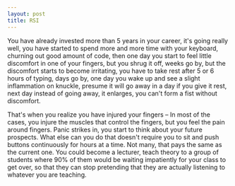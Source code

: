 ```yaml
---
layout: post
title: RSI
---
```


You have already invested more than 5 years in your career, it's going
really well, you have started to spend more and more time with your
keyboard, churning out good amount of code, then one day you start to
feel little discomfort in one of your fingers, but you shrug it off,
weeks go by, but the discomfort starts to become irritating, you
have to take rest after 5 or 6 hours of typing, days go by, one day
you wake up and see a slight inflammation on knuckle, presume it will
go away in a day if you give it rest, next day instead of going away,
it enlarges, you can't form a fist without discomfort.

That's when you realize you have injured your fingers – In most of the
cases, you injure the muscles that control the fingers, but you feel
the pain around fingers. Panic strikes in, you start to think about
your future prospects. What else can you do that doesn't require you
to sit and push buttons continuously for hours at a time. Not many,
that pays the same as the current one. You could become a lecturer,
teach theory to a group of students where 90% of them would be waiting
impatiently for your class to get over, so that they can stop
pretending that they are actually listening to whatever you are
teaching.
